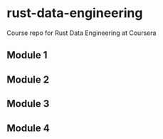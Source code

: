 # rust-data-engineering
Course repo for Rust Data Engineering at Coursera

## Module 1

## Module 2

## Module 3

## Module 4
